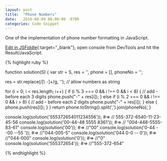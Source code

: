 ```yaml
---
layout: post
title:  "Phone Numbers"
date:   2016-08-09 08:00:00 -0700
categories: Code Snippet
---
```


One of the implementation of phone number formatting in JavaScript.

[Edit in JSFiddle][jsfiddle]{:target="_blank"}, open console from DevTools and hit the Result/JavaScript.

{% highlight ruby %}

function solution(S) {
  var str = S,
    res = '',
    phone = [],
    phoneNo = '';

  res = str.replace(/[\ -]+/g, ''); // allow numbers as string

  for (i = 0; i < res.length; i++) {
    if (i % 3 === 0 && i !== 0 && i < 8) { // add - before each 3 digits
      phone.push("-" + res[i]);
    } else if (i % 2 === 0 && i !== 0 && i > 8) { // add - before each 2 digits
      phone.push("-" + res[i]);
    } else {
      phone.push(res[i]);
    }
  }
  return phone.toString().split(',').join(phoneNo);
}

console.log(solution('555372654011234556')); #=> // 555-372-6540-11-23-45-56
console.log(solution('00-44-48 5555 8361')); #=> // "004-448-5555-83-61"
console.log(solution('00')); #=> //"00"
console.log(solution('0-44 --00 --55 ')); #=>  //"044-005-5"
console.log(solution('044 0-0 -- 0')); #=>  //"044-000"
console.log(solution('0')); #=>  //"0"
console.log(solution('555372654')); #=> //"555-372-654"


{% endhighlight %}


[jsfiddle]: https://jsfiddle.net/alirokni/bqmwhuzk/embed/


